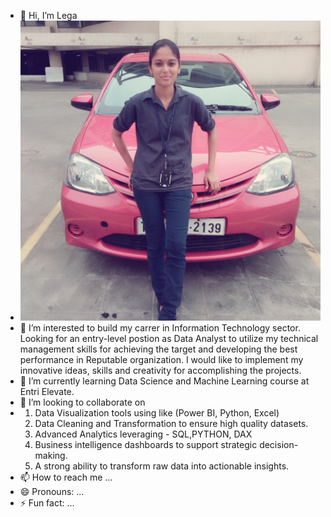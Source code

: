- 👋 Hi, I’m Lega
- ![Lega](https://github.com/legavasu/legavasu/blob/main/Photo.jpg?raw=true)
- 👀 I’m interested to build my carrer in Information Technology sector. Looking for an entry-level postion as Data Analyst to utilize my technical management skills for achieving the target and developing the best 
      performance in Reputable organization. I would like to implement my innovative ideas, skills and creativity for accomplishing the projects.
- 🌱 I’m currently learning Data Science and Machine Learning course at Entri Elevate.
- 💞️ I’m looking to collaborate on
- 1. Data Visualization tools using like (Power BI, Python, Excel)
  2. Data Cleaning and Transformation to ensure high quality datasets.
  3. Advanced Analytics leveraging - SQL,PYTHON, DAX
  4. Business intelligence dashboards to support strategic decision-making.
  5. A strong ability to transform raw data into actionable insights.
- 📫 How to reach me ...
- 😄 Pronouns: ...
- ⚡ Fun fact: ...

<!---
legavasu/legavasu is a ✨ special ✨ repository because its `README.md` (this file) appears on your GitHub profile.
You can click the Preview link to take a look at your changes.
--->

